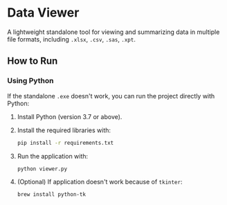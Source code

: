 # Data Viewer  

A lightweight standalone tool for viewing and summarizing data in multiple file formats, including `.xlsx`, `.csv`, `.sas`, `.xpt`.  

## How to Run  

### Using Python  
If the standalone `.exe` doesn't work, you can run the project directly with Python:  
1. Install Python (version 3.7 or above).  
2. Install the required libraries with:  
   ```bash  
   pip install -r requirements.txt  
   ```  
3. Run the application with:  
   ```bash  
   python viewer.py  
   ```  

4. (Optional) If application doesn't work because of `tkinter`:
   ```bash  
   brew install python-tk
   ```
